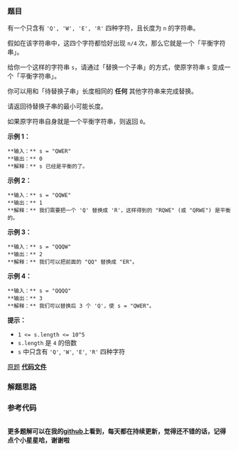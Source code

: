 ### 题目
有一个只含有 `'Q', 'W', 'E', 'R'` 四种字符，且长度为 `n` 的字符串。

假如在该字符串中，这四个字符都恰好出现 `n/4` 次，那么它就是一个「平衡字符串」。



给你一个这样的字符串 `s`，请通过「替换一个子串」的方式，使原字符串 `s` 变成一个「平衡字符串」。

你可以用和「待替换子串」长度相同的  **任何** 其他字符串来完成替换。

请返回待替换子串的最小可能长度。

如果原字符串自身就是一个平衡字符串，则返回 `0`。



**示例 1：**

    
    
    **输入：** s = "QWER"
    **输出：** 0
    **解释：** s 已经是平衡的了。

**示例 2：**

    
    
    **输入：** s = "QQWE"
    **输出：** 1
    **解释：** 我们需要把一个 'Q' 替换成 'R'，这样得到的 "RQWE" (或 "QRWE") 是平衡的。
    

**示例 3：**

    
    
    **输入：** s = "QQQW"
    **输出：** 2
    **解释：** 我们可以把前面的 "QQ" 替换成 "ER"。 
    

**示例 4：**

    
    
    **输入：** s = "QQQQ"
    **输出：** 3
    **解释：** 我们可以替换后 3 个 'Q'，使 s = "QWER"。
    



**提示：**

  * `1 <= s.length <= 10^5`
  * `s.length` 是 `4` 的倍数
  * `s` 中只含有 `'Q'`, `'W'`, `'E'`, `'R'` 四种字符

[原题](https://leetcode-cn.com/problems/replace-the-substring-for-balanced-string/)    **[代码文件]()**


### 解题思路




### 参考代码

```go


```




**更多题解可以在我的[github](https://github.com/LZH139/leetcode_Go)上看到，每天都在持续更新，觉得还不错的话，记得点个小星星哈，谢谢啦**
